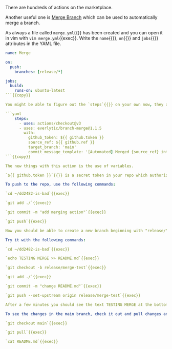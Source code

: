 There are hundreds of actions on the marketplace.

Another useful one is [Merge Branch](https://github.com/marketplace/actions/branch-merge) which can be used to automatically merge a branch.

As always a file called `merge.yml`{{}} has been created and you can open it in vim with `vim merge.yml`{{exec}}. Write the `name`{{}}, `on`{{}} and `jobs`{{}} attributes in the YAML file.

```yaml
name: Merge

on:
  push:
    branches: [release/*]

jobs:
  build:
    runs-on: ubuntu-latest
```{{copy}}

You might be able to figure out the `steps`{{}} on your own now, they are quite similar to previous examples.

```yaml
    steps:
      - uses: actions/checkout@v3
      - uses: everlytic/branch-merge@1.1.5
        with:
          github_token: ${{ github.token }}
          source_ref: ${{ github.ref }}
          target_branch: 'main'
          commit_message_template: '[Automated] Merged {source_ref} into target {target_branch}'
```{{copy}}

The new things with this action is the use of variables.

`${{ github.token }}`{{}} is a secret token in your repo which authorizes the action to commit certain actions, this variable is supplied by GitHub.

To push to the repo, use the following commands:

`cd ~/dd2482-is-bad`{{exec}}

`git add ./`{{exec}}

`git commit -m "add merging action"`{{exec}}

`git push`{{exec}}

Now you should be able to create a new branch beginning with "release/" and it will be auto merged to main.

Try it with the following commands:

`cd ~/dd2482-is-bad`{{exec}}

`echo TESTING MERGE >> README.md`{{exec}}

`git checkout -b release/merge-test`{{exec}}

`git add ./`{{exec}}

`git commit -m "change README.md"`{{exec}}

`git push --set-upstream origin release/merge-test`{{exec}}

After a few minutes you should see the text TESTING MERGE at the bottom of the README.md file in the main branch!

To see the changes in the main branch, check it out and pull changes and print the file with the following commands:

`git checkout main`{{exec}}

`git pull`{{exec}}

`cat README.md`{{exec}}
